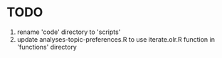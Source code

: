 # TODO

1. rename 'code' directory to 'scripts'
2. update analyses-topic-preferences.R to use iterate.olr.R function in 'functions' directory